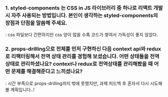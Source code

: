 ### 1. styled-components 는 CSS in JS 라이브러리 중 하나로 리액트 개발 시 자주 사용되는 방법입니다. 본인이 생각하는 styled-components의 장점과 단점을 말씀해 주세요.
: css 파일보다 간편하지만 css 양이 많을 수록 코드가 쌓여서 가독성이 좋지 않았다.
  
### 2. props-drilling으로 전체를 먼저 구현하신 다음 context api와 redux로 리팩터링해서 전역 상태 관리를 경험해 보셨습니다. 어떤 상태들을 전역 상태로 관리하셨나요? context나 redux로 전역상태를 관리해봤을 때 어떤 문제를 해결해준다고 느끼셨나요?
   : 시간 부족으로 props-drilling까지 밖에 못했지만, 과제 피드백 후 혼자서 다시 시도해볼 계획입니다..!
